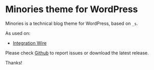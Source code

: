 Minories theme for WordPress
===

Minories is a technical blog theme for WordPress, based on `_s`.

As used on:

* [Integration Wire](http://integrationwire.com)

Please check [Github](https://github.com/monodot/minories) to report issues or download the latest release.

Thanks!
